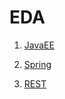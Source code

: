 # EDA

1. [JavaEE](https://github.com/vmokook/EDA/tree/main/1_JavaEE/Java_EE_v01)

2. [Spring](https://github.com/vmokook/EDA/tree/main/2_Spring)

3. [REST](https://github.com/vmokook/EDA/tree/main/3_REST)
